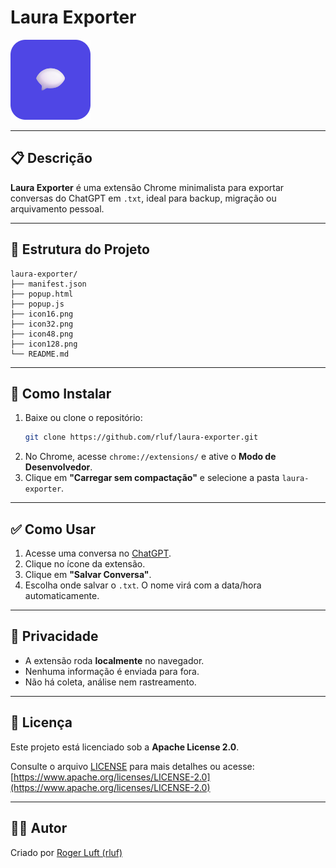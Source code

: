 # Laura Exporter

![Laura Exporter Logo](icon128.png)

---

## 📋 Descrição

**Laura Exporter** é uma extensão Chrome minimalista para exportar conversas do ChatGPT em `.txt`, ideal para backup, migração ou arquivamento pessoal.

---

## 📁 Estrutura do Projeto

```
laura-exporter/
├── manifest.json
├── popup.html
├── popup.js
├── icon16.png
├── icon32.png
├── icon48.png
├── icon128.png
└── README.md
```

---

## 🚀 Como Instalar

1. Baixe ou clone o repositório:
   ```bash
   git clone https://github.com/rluf/laura-exporter.git
   ```
2. No Chrome, acesse `chrome://extensions/` e ative o **Modo de Desenvolvedor**.
3. Clique em **"Carregar sem compactação"** e selecione a pasta `laura-exporter`.

---

## ✅ Como Usar

1. Acesse uma conversa no [ChatGPT](https://chat.openai.com).
2. Clique no ícone da extensão.
3. Clique em **"Salvar Conversa"**.
4. Escolha onde salvar o `.txt`. O nome virá com a data/hora automaticamente.

---

## 🔐 Privacidade

- A extensão roda **localmente** no navegador.
- Nenhuma informação é enviada para fora.
- Não há coleta, análise nem rastreamento.

---

## 🧠 Licença

Este projeto está licenciado sob a **Apache License 2.0**.

Consulte o arquivo [LICENSE](LICENSE) para mais detalhes ou acesse:  
[https://www.apache.org/licenses/LICENSE-2.0](https://www.apache.org/licenses/LICENSE-2.0)

---

## 👨‍💻 Autor

Criado por [Roger Luft (rluf)](https://github.com/rluf/laura-exporter.git)